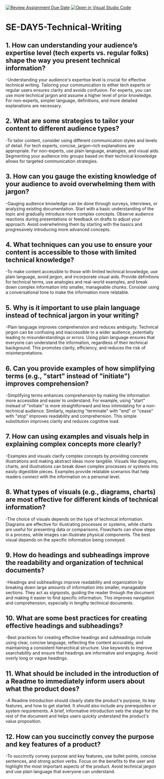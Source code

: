 [![Review Assignment Due Date](https://classroom.github.com/assets/deadline-readme-button-22041afd0340ce965d47ae6ef1cefeee28c7c493a6346c4f15d667ab976d596c.svg)](https://classroom.github.com/a/zsAR-pyY)
[![Open in Visual Studio Code](https://classroom.github.com/assets/open-in-vscode-2e0aaae1b6195c2367325f4f02e2d04e9abb55f0b24a779b69b11b9e10269abc.svg)](https://classroom.github.com/online_ide?assignment_repo_id=18433727&assignment_repo_type=AssignmentRepo)
# SE-DAY5-Technical-Writing
## 1. How can understanding your audience’s expertise level (tech experts vs. regular folks) shape the way you present technical information?
-Understanding your audience's expertise level is crucial for effective technical writing. Tailoring your communication to either tech experts or regular users ensures clarity and avoids confusion. For experts, you can use more technical jargon and assume a higher level of prior knowledge. For non-experts, simpler language, definitions, and more detailed explanations are necessary.
## 2. What are some strategies to tailor your content to different audience types?
-To tailor content, consider using different communication styles and levels of detail. For tech experts, concise, jargon-rich explanations are appropriate. For non-experts, use plain language, analogies, and visual aids. Segmenting your audience into groups based on their technical knowledge allows for targeted communication strategies.
## 3. How can you gauge the existing knowledge of your audience to avoid overwhelming them with jargon?
-Gauging audience knowledge can be done through surveys, interviews, or analyzing existing documentation. Start with a basic understanding of the topic and gradually introduce more complex concepts. Observe audience reactions during presentations or feedback on drafts to adjust your approach. Avoid overwhelming them by starting with the basics and progressively introducing more advanced concepts.
## 4. What techniques can you use to ensure your content is accessible to those with limited technical knowledge?
-To make content accessible to those with limited technical knowledge, use plain language, avoid jargon, and incorporate visual aids. Provide definitions for technical terms, use analogies and real-world examples, and break down complex information into smaller, manageable chunks. Consider using a conversational tone to make the information more relatable.
## 5. Why is it important to use plain language instead of technical jargon in your writing?
-Plain language improves comprehension and reduces ambiguity. Technical jargon can be confusing and inaccessible to a wider audience, potentially leading to misunderstandings or errors. Using plain language ensures that everyone can understand the information, regardless of their technical background. This promotes clarity, efficiency, and reduces the risk of misinterpretations.
## 6. Can you provide examples of how simplifying terms (e.g., "start" instead of "initiate") improves comprehension?
-Simplifying terms enhances comprehension by making the information more accessible and easier to understand. For example, using "start" instead of "initiate" is more straightforward and less intimidating for a non-technical audience. Similarly, replacing "terminate" with "end" or "cease" with "stop" improves readability and comprehension. This simple substitution improves clarity and reduces cognitive load.
## 7. How can using examples and visuals help in explaining complex concepts more clearly?
-Examples and visuals clarify complex concepts by providing concrete illustrations and making abstract ideas more tangible. Visuals like diagrams, charts, and illustrations can break down complex processes or systems into easily digestible pieces. Examples provide relatable scenarios that help readers connect with the information on a personal level.
## 8. What types of visuals (e.g., diagrams, charts) are most effective for different kinds of technical information?
-The choice of visuals depends on the type of technical information. Diagrams are effective for illustrating processes or systems, while charts are useful for presenting data or comparisons. Flowcharts can show steps in a process, while images can illustrate physical components. The best visual depends on the specific information being conveyed.
## 9. How do headings and subheadings improve the readability and organization of technical documents?
-Headings and subheadings improve readability and organization by breaking down large amounts of information into smaller, manageable sections. They act as signposts, guiding the reader through the document and making it easier to find specific information. This improves navigation and comprehension, especially in lengthy technical documents.
## 10. What are some best practices for creating effective headings and subheadings?
-Best practices for creating effective headings and subheadings include using clear, concise language, reflecting the content accurately, and maintaining a consistent hierarchical structure. Use keywords to improve searchability and ensure that headings are informative and engaging. Avoid overly long or vague headings.

## 11. What should be included in the introduction of a Readme to immediately inform users about what the product does?
-A Readme introduction should clearly state the product's purpose, its key features, and how to get started. It should also include any prerequisites or system requirements. A brief, informative introduction sets the stage for the rest of the document and helps users quickly understand the product's value proposition.
## 12. How can you succinctly convey the purpose and key features of a product?
-To succinctly convey purpose and key features, use bullet points, concise sentences, and strong action verbs. Focus on the benefits to the user and highlight the most important aspects of the product. Avoid technical jargon and use plain language that everyone can understand.
